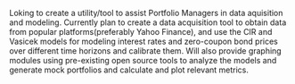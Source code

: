 Loking to create a utility/tool to assist Portfolio Managers in data aquisition and modeling.
Currently plan to create a data acquisition tool to obtain data from popular platforms(preferably Yahoo Finance), and use the CIR and Vasicek models for modeling interest rates and zero-coupon bond prices over different time horizons and calibrate them.
Will also provide graphing modules using pre-existing open source tools to analyze the models and generate mock portfolios and calculate and plot relevant metrics.
